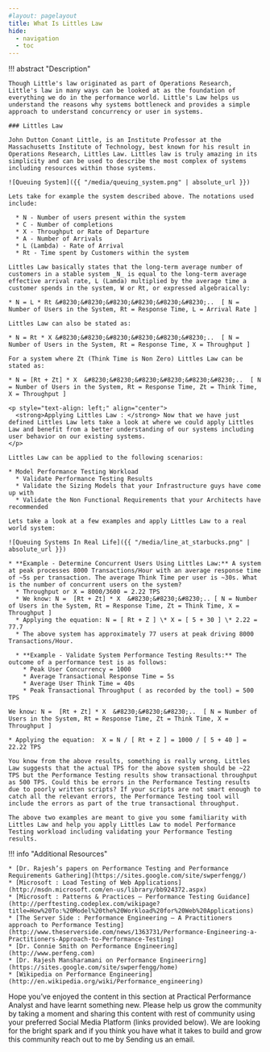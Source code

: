```yaml
---
#layout: pagelayout
title: What Is Littles Law
hide:
  - navigation
  - toc
---
```


!!! abstract "Description"

    Though Little's law originated as part of Operations Research, Little's law in many ways can be looked at as the foundation of everything we do in the performance world. Little's Law helps us understand the reasons why systems bottleneck and provides a simple approach to understand concurrency or user in systems.
    
    ### Littles Law
    
    John Dutton Conant Little, is an Institute Professor at the Massachusetts Institute of Technology, best known for his result in Operations Research, Littles Law. Littles law is truly amazing in its simplicity and can be used to describe the most complex of systems including resources within those systems.
    
    ![Queuing System]({{ "/media/queuing_system.png" | absolute_url }})
    
    Lets take for example the system described above. The notations used include:
    
      * N - Number of users present within the system
      * C - Number of completions
      * X - Throughput or Rate of Departure
      * A - Number of Arrivals
      * L (Lambda) - Rate of Arrival
      * Rt - Time spent by Customers within the system
    
    Littles Law basically states that the long-term average number of customers in a stable system _N_ is equal to the long-term average effective arrival rate, L (Lamda) multiplied by the average time a customer spends in the system, W or Rt, or expressed algebraically:
    
    * N = L * Rt &#8230;&#8230;&#8230;&#8230;&#8230;&#8230;..  [ N = Number of Users in the System, Rt = Response Time, L = Arrival Rate ]
    
    Littles Law can also be stated as:
    
    * N = Rt * X &#8230;&#8230;&#8230;&#8230;&#8230;&#8230;..  [ N = Number of Users in the System, Rt = Response Time, X = Throughput ]
    
    For a system where Zt (Think Time is Non Zero) Littles Law can be stated as:
    
    * N = [Rt + Zt] * X  &#8230;&#8230;&#8230;&#8230;&#8230;&#8230;..  [ N = Number of Users in the System, Rt = Response Time, Zt = Think Time, X = Throughput ]
    
    <p style="text-align: left;" align="center">
      <strong>Applying Littles Law : </strong> Now that we have just defined Littles Law lets take a look at where we could apply Littles Law and benefit from a better understanding of our systems including user behavior on our existing systems.
    </p>
    
    Littles Law can be applied to the following scenarios:
    
    * Model Performance Testing Workload
      * Validate Performance Testing Results
      * Validate the Sizing Models that your Infrastructure guys have come up with
      * Validate the Non Functional Requirements that your Architects have recommended
    
    Lets take a look at a few examples and apply Littles Law to a real world system:
    
    ![Queuing Systems In Real Life]({{ "/media/line_at_starbucks.png" | absolute_url }})
    
    * **Example - Determine Concurrent Users Using Littles Law:** A system at peak processes 8000 Transactions/Hour with an average response time of ~5s per transaction. The average Think Time per user is ~30s. What is the number of concurrent users on the system?
      * Throughput or X = 8000/3600 = 2.22 TPS
      * We know: N =  [Rt + Zt] * X  &#8230;&#8230;&#8230;.. [ N = Number of Users in the System, Rt = Response Time, Zt = Think Time, X = Throughput ]
      * Applying the equation: N = [ Rt + Z ] \* X = [ 5 + 30 ] \* 2.22 = 77.7
      * The above system has approximately 77 users at peak driving 8000 Transactions/Hour.
    
      * **Example - Validate System Performance Testing Results:** The outcome of a performance test is as follows:
        * Peak User Concurrency = 1000
        * Average Transactional Response Time = 5s
        * Average User Think Time = 40s
        * Peak Transactional Throughput ( as recorded by the tool) = 500 TPS
    
    We know: N =  [Rt + Zt] * X  &#8230;&#8230;&#8230;..  [ N = Number of Users in the System, Rt = Response Time, Zt = Think Time, X = Throughput ]
    
    * Applying the equation:  X = N / [ Rt + Z ] = 1000 / [ 5 + 40 ] = 22.22 TPS
    
    You know from the above results, something is really wrong. Littles Law suggests that the actual TPS for the above system should be ~22 TPS but the Performance Testing results show transactional throughput as 500 TPS. Could this be errors in the Performance Testing results due to poorly written scripts? If your scripts are not smart enough to catch all the relevant errors, the Performance Testing tool will include the errors as part of the true transactional throughput.
    
    The above two examples are meant to give you some familiarity with Littles Law and help you apply Littles Law to model Performance Testing workload including validating your Performance Testing results.


!!! info "Additional Resources"

    * [Dr. Rajesh’s papers on Performance Testing and Performance Requirements Gathering](https://sites.google.com/site/swperfengg/)
    * [Microsoft : Load Testing of Web Applications](http://msdn.microsoft.com/en-us/library/bb924372.aspx)
    * [Microsoft : Patterns & Practices – Performance Testing Guidance](http://perftesting.codeplex.com/wikipage?title=How%20To:%20Model%20the%20Workload%20for%20Web%20Applications)
    * [The Server Side : Performance Engineering – A Practitioners approach to Performance Testing](http://www.theserverside.com/news/1363731/Performance-Engineering-a-Practitioners-Approach-to-Performance-Testing)
    * [Dr. Connie Smith on Performance Engineering](http://www.perfeng.com)
    * [Dr. Rajesh Mansharamani on Performance Engineerirng](https://sites.google.com/site/swperfengg/home)
    * [Wikipedia on Performance Engineering](http://en.wikipedia.org/wiki/Performance_engineering)

Hope you’ve enjoyed the content in this section at Practical Performance Analyst and have learnt something new. Please help us grow the community by taking a moment and sharing this content with rest of community using your preferred Social Media Platform (links provided below). We are looking for the bright spark and if you think you have what it takes to build and grow this community reach out to me by Sending us an email. 
